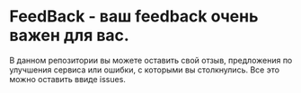 # FeedBack - ваш feedback очень важен для вас.
В данном репозитории вы можете оставить свой отзыв, предложения по улучшения сервиса или ошибки, с которыми вы столкнулись.
Все это можно оставить ввиде issues.
